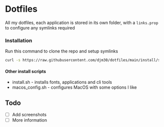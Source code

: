 # Dotfiles

All my dotfiles, each application is stored in its own folder, with a `links.prop` to configure any symlinks required

### Installation
Run this command to clone the repo and setup symlinks

```bash
curl -s https://raw.githubusercontent.com/djm30/dotfiles/main/install/setup.sh | bash
```
#### Other install scripts
- install.sh - installs fonts, applications and cli tools
- macos_config.sh - configures MacOS with some options I like


## Todo

- [ ] Add screenshots
- [ ] More information
